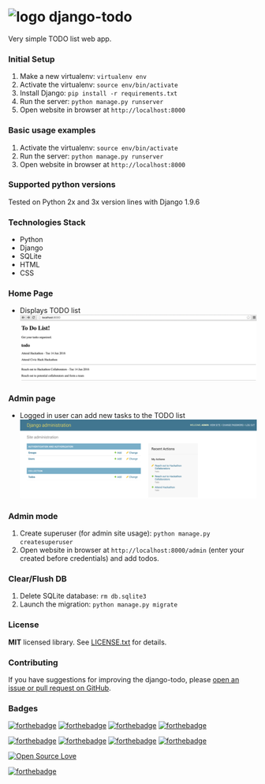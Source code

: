 <h1><img src="https://raw.githubusercontent.com/duboviy/web/master/logo.png" height=85 alt="logo" title="logo"> django-todo</h1>
Very simple TODO list web app.

### Initial Setup ###
1. Make a new virtualenv: ``virtualenv env``
2. Activate the virtualenv: ``source env/bin/activate``
3. Install Django: ``pip install -r requirements.txt``
4. Run the server: ``python manage.py runserver``
5. Open website in browser at ``http://localhost:8000``

### Basic usage examples ###
1. Activate the virtualenv: ``source env/bin/activate``
2. Run the server: ``python manage.py runserver``
3. Open website in browser at ``http://localhost:8000``

### Supported python versions ###
Tested on Python 2x and 3x version lines with Django 1.9.6

### Technologies Stack ###
* Python
* Django
* SQLite
* HTML
* CSS

### Home Page ###
* Displays TODO list
![homepage](collection/static/images/todolist.png)

### Admin page ###
* Logged in user can add new tasks to the TODO list
![adminpage](collection/static/images/adminpage.png)

### Admin mode ###
1. Create superuser (for admin site usage): ``python manage.py createsuperuser``
2. Open website in browser at ``http://localhost:8000/admin`` (enter your created before credentials) and add todos.

### Clear/Flush DB ###
1. Delete SQLite database: ``rm db.sqlite3``
2. Launch the migration: ``python manage.py migrate``

### License ###
**MIT** licensed library. See [LICENSE.txt](LICENSE.txt) for details.

### Contributing ###
If you have suggestions for improving the django-todo, please [open an issue or
pull request on GitHub](https://github.com/duboviy/web/).

### Badges ###
[![forthebadge](http://forthebadge.com/images/badges/fuck-it-ship-it.svg)](https://github.com/duboviy/web/)
[![forthebadge](http://forthebadge.com/images/badges/built-with-love.svg)](https://github.com/duboviy/web/) [![forthebadge](http://forthebadge.com/images/badges/built-by-hipsters.svg)](https://github.com/duboviy/web/) [![forthebadge](http://forthebadge.com/images/badges/built-with-swag.svg)](https://github.com/duboviy/web/)

[![forthebadge](http://forthebadge.com/images/badges/powered-by-electricity.svg)](https://github.com/duboviy/web/) [![forthebadge](http://forthebadge.com/images/badges/powered-by-oxygen.svg)](https://github.com/duboviy/web/) [![forthebadge](http://forthebadge.com/images/badges/powered-by-water.svg)](https://github.com/duboviy/web/) [![forthebadge](http://forthebadge.com/images/badges/powered-by-responsibility.svg)](https://github.com/duboviy/web/)

[![Open Source Love](https://badges.frapsoft.com/os/v1/open-source.svg?v=102)](https://github.com/ellerbrock/open-source-badge/)

[![forthebadge](http://forthebadge.com/images/badges/makes-people-smile.svg)](https://github.com/duboviy/web/)